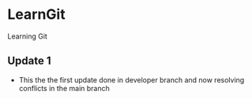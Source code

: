 # LearnGit
Learning Git

## Update 1
* This the the first update done in developer branch and now resolving conflicts in the main branch
